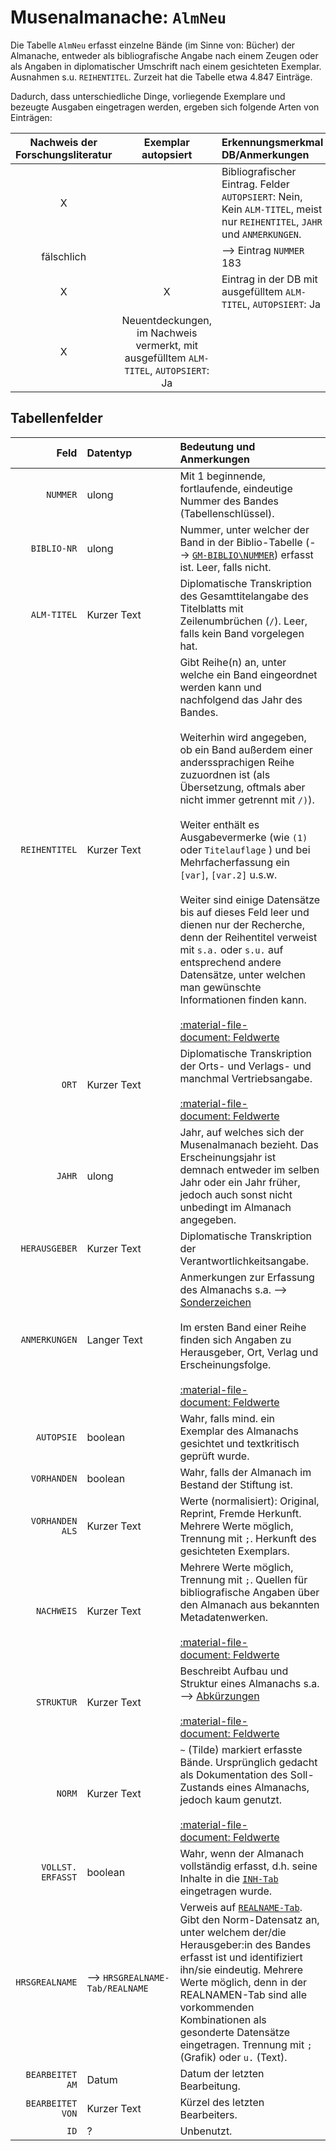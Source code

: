 # Musenalmanache: `AlmNeu`
Die Tabelle `AlmNeu` erfasst einzelne Bände (im Sinne von: Bücher) der Almanache, entweder als bibliografische Angabe nach einem Zeugen oder als Angaben in diplomatischer Umschrift nach einem gesichteten Exemplar. Ausnahmen s.u. `REIHENTITEL`. Zurzeit hat die Tabelle etwa 4.847 Einträge. 


Dadurch, dass unterschiedliche Dinge, vorliegende Exemplare und bezeugte Ausgaben eingetragen werden, ergeben sich folgende Arten von Einträgen:


Nachweis der Forschungsliteratur | Exemplar autopsiert | Erkennungsmerkmal DB/Anmerkungen
:-------------------------------:|:-------------------:|:--------------------------------
X | | Bibliografischer Eintrag. Felder `AUTOPSIERT`: Nein, Kein `ALM-TITEL`, meist nur `REIHENTITEL`, `JAHR` und `ANMERKUNGEN`.
fälschlich | | --> Eintrag `NUMMER` 183
X | X | Eintrag in der DB mit ausgefülltem `ALM-TITEL`, `AUTOPSIERT`: Ja
 | X | Neuentdeckungen, im Nachweis vermerkt, mit ausgefülltem `ALM-TITEL`, `AUTOPSIERT`: Ja

## Tabellenfelder

<div class="sortable-table"></div>

Feld             |  Datentyp | Bedeutung und Anmerkungen 
----------------:|:----------|:-------------------------
`NUMMER` | ulong | Mit 1 beginnende, fortlaufende, eindeutige Nummer des Bandes (Tabellenschlüssel).
`BIBLIO-NR` | ulong | Nummer, unter welcher der Band in der Biblio-Tabelle (-->&nbsp;[`GM-BIBLIO\NUMMER`](../2_biblio.md)) erfasst ist. Leer, falls nicht.
`ALM-TITEL` | Kurzer Text | Diplomatische Transkription des Gesamttitelangabe des Titelblatts mit Zeilenumbrüchen (`/`). Leer, falls kein Band vorgelegen hat.
`REIHENTITEL` | Kurzer Text | Gibt Reihe(n) an, unter welche ein Band eingeordnet werden kann und nachfolgend das Jahr des Bandes. <br><br>Weiterhin wird angegeben, ob ein Band außerdem einer anderssprachigen Reihe zuzuordnen ist (als Übersetzung, oftmals aber nicht immer getrennt mit `/)`). <br><br>Weiter enthält es Ausgabevermerke (wie `(1)` oder `Titelauflage` <!-- TODO -->) und bei Mehrfacherfassung ein `[var]`, `[var.2]` u.s.w. <br><br>Weiter sind einige Datensätze bis auf dieses Feld leer und dienen nur der Recherche, denn der Reihentitel verweist mit `s.a.` oder `s.u.` auf entsprechend andere Datensätze, unter welchen man gewünschte Informationen finden kann.<br><br>[:material-file-document:&nbsp;Feldwerte](../../files/feldwerte/AlmNeu_REIHENTITEL.txt)
`ORT` | Kurzer Text | Diplomatische Transkription der Orts- und Verlags- und manchmal Vertriebsangabe.<br><br>[:material-file-document:&nbsp;Feldwerte](../../files/feldwerte/AlmNeu_ORT.txt)
`JAHR` | ulong | Jahr, auf welches sich der Musenalmanach bezieht. Das Erscheinungsjahr ist demnach entweder im selben Jahr oder ein Jahr früher, jedoch auch sonst nicht unbedingt im Almanach angegeben.
`HERAUSGEBER` | Kurzer Text | Diplomatische Transkription der Verantwortlichkeitsangabe.    
`ANMERKUNGEN` | Langer Text | Anmerkungen zur Erfassung des Almanachs s.a. --> [Sonderzeichen](1_allgemeines.md#symbole)<br><br>Im ersten Band einer Reihe finden sich Angaben zu Herausgeber, Ort, Verlag und Erscheinungsfolge.<br><br>[:material-file-document:&nbsp;Feldwerte](../../files/feldwerte/AlmNeu_ANMERKUNGEN.txt)
`AUTOPSIE` | boolean | Wahr, falls mind. ein Exemplar des Almanachs gesichtet und textkritisch geprüft wurde.       
`VORHANDEN` | boolean | Wahr, falls der Almanach im Bestand der Stiftung ist.
`VORHANDEN ALS`  | Kurzer Text | Werte (normalisiert): Original, Reprint, Fremde Herkunft. Mehrere Werte möglich, Trennung mit `;`. Herkunft des gesichteten Exemplars.
`NACHWEIS` | Kurzer Text | Mehrere Werte möglich, Trennung mit `;`. Quellen für bibliografische Angaben über den Almanach aus bekannten Metadatenwerken. <br><br>[:material-file-document:&nbsp;Feldwerte](../../files/feldwerte/AlmNeu_NACHWEIS.txt)
`STRUKTUR` | Kurzer Text | Beschreibt Aufbau und Struktur eines Almanachs s.a. --> [Abkürzungen](1_allgemeines.md#abkürzungen)<br><br>[:material-file-document:&nbsp;Feldwerte](../../files/feldwerte/AlmNeu_STRUKTUR.txt)
`NORM` | Kurzer Text | `~` (Tilde) markiert erfasste Bände. Ursprünglich gedacht als Dokumentation des Soll-Zustands eines Almanachs, jedoch kaum genutzt.<br><br>[:material-file-document:&nbsp;Feldwerte](../../files/feldwerte/AlmNeu_NORM.txt)
`VOLLST. ERFASST`| boolean | Wahr, wenn der Almanach vollständig erfasst, d.h. seine Inhalte in die [`INH-Tab`](3_INH-Tab.md) eingetragen wurde.
`HRSGREALNAME` | -->&nbsp;`HRSGREALNAME-Tab/REALNAME` | Verweis auf [`REALNAME-Tab`](4_REALNAMEN-Tab.md). Gibt den Norm-Datensatz an, unter welchem der/die Herausgeber:in des Bandes erfasst ist und identifiziert ihn/sie eindeutig. Mehrere Werte möglich, denn in der REALNAMEN-Tab sind alle vorkommenden Kombinationen als gesonderte Datensätze eingetragen. Trennung mit `;` (Grafik) oder `u.` (Text).
`BEARBEITET AM` | Datum | Datum der letzten Bearbeitung.
`BEARBEITET VON` | Kurzer Text | Kürzel des letzten Bearbeiters.
`ID` | ? | Unbenutzt.